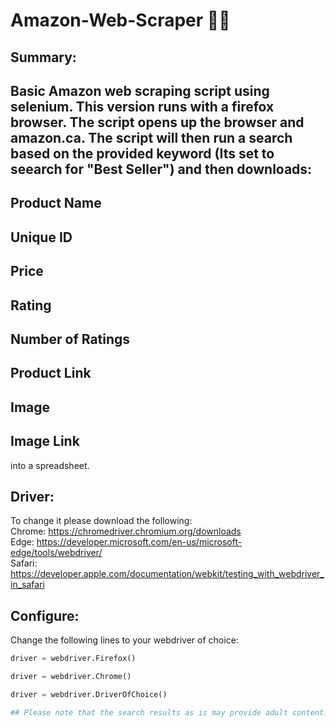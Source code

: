 # Amazon-Web-Scraper 🛒📄

## Summary:
Basic Amazon web scraping script using selenium. This version runs with a firefox browser. 
The script opens up the browser and amazon.ca. The script will then run a search based on the provided keyword (Its set to seearch for "Best Seller")  and then downloads: 
----
Product Name 
----
Unique ID 
----
Price 
----
Rating 
----
Number of Ratings 
----
Product Link 
----
Image 
----
Image Link 
----

into a spreadsheet. 

## Driver:
To change it please download the following:  
Chrome: https://chromedriver.chromium.org/downloads  
Edge: https://developer.microsoft.com/en-us/microsoft-edge/tools/webdriver/  
Safari: https://developer.apple.com/documentation/webkit/testing_with_webdriver_in_safari 

## Configure:  
Change the following lines to your webdriver of choice:
```python
driver = webdriver.Firefox()
```
```python
driver = webdriver.Chrome()
```
```python
driver = webdriver.DriverOfChoice()

## Please note that the search results as is may provide adult content. 
